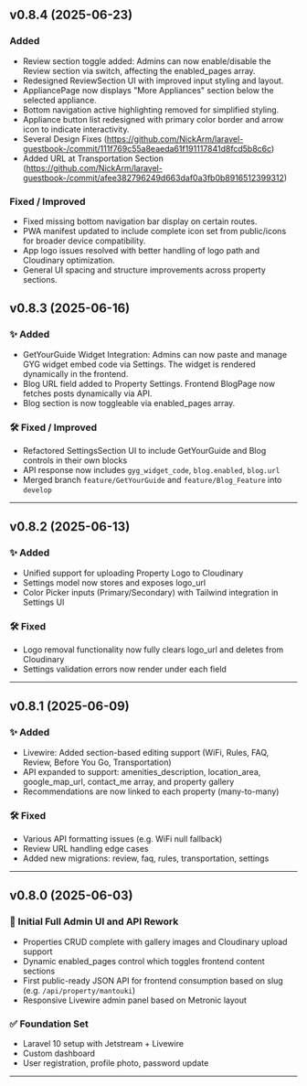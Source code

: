 ## v0.8.4 (2025-06-23)
### Added
- Review section toggle added: Admins can now enable/disable the Review section via switch, affecting the enabled_pages array.
- Redesigned ReviewSection UI with improved input styling and layout.
- AppliancePage now displays "More Appliances" section below the selected appliance.
- Bottom navigation active highlighting removed for simplified styling.
- Appliance button list redesigned with primary color border and arrow icon to indicate interactivity.
- Several Design Fixes (https://github.com/NickArm/laravel-guestbook-/commit/111f769c55a8eaeda61f191117841d8fcd5b8c6c)
- Added URL at Transportation Section (https://github.com/NickArm/laravel-guestbook-/commit/afee382796249d663daf0a3fb0b8916512399312)

### Fixed / Improved
- Fixed missing bottom navigation bar display on certain routes.
- PWA manifest updated to include complete icon set from public/icons for broader device compatibility.
- App logo issues resolved with better handling of logo path and Cloudinary optimization.
- General UI spacing and structure improvements across property sections.

## v0.8.3 (2025-06-16)

### ✨ Added
- GetYourGuide Widget Integration: Admins can now paste and manage GYG widget embed code via Settings. The widget is rendered dynamically in the frontend.
- Blog URL field added to Property Settings. Frontend BlogPage now fetches posts dynamically via API. 
- Blog section is now toggleable via enabled_pages array.

### 🛠 Fixed / Improved
- Refactored SettingsSection UI to include GetYourGuide and Blog controls in their own blocks
- API response now includes `gyg_widget_code`, `blog.enabled`, `blog.url`
- Merged branch `feature/GetYourGuide` and `feature/Blog_Feature` into `develop`

---

## v0.8.2 (2025-06-13)

### ✨ Added
- Unified support for uploading Property Logo to Cloudinary
- Settings model now stores and exposes logo_url
- Color Picker inputs (Primary/Secondary) with Tailwind integration in Settings UI

### 🛠 Fixed
- Logo removal functionality now fully clears logo_url and deletes from Cloudinary
- Settings validation errors now render under each field

---

## v0.8.1 (2025-06-09)

### ✨ Added
- Livewire: Added section-based editing support (WiFi, Rules, FAQ, Review, Before You Go, Transportation)
- API expanded to support: amenities_description, location_area, google_map_url, contact_me array, and property gallery
- Recommendations are now linked to each property (many-to-many)

### 🛠 Fixed
- Various API formatting issues (e.g. WiFi null fallback)
- Review URL handling edge cases
- Added new migrations: review, faq, rules, transportation, settings

---

## v0.8.0 (2025-06-03)

### 🚀 Initial Full Admin UI and API Rework
- Properties CRUD complete with gallery images and Cloudinary upload support
- Dynamic enabled_pages control which toggles frontend content sections
- First public-ready JSON API for frontend consumption based on slug (e.g. `/api/property/mantouki`)
- Responsive Livewire admin panel based on Metronic layout

### ✅ Foundation Set
- Laravel 10 setup with Jetstream + Livewire
- Custom dashboard
- User registration, profile photo, password update

---
